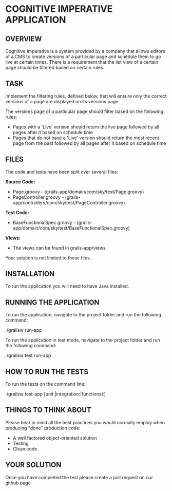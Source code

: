 # COGNITIVE IMPERATIVE APPLICATION

## OVERVIEW

Cognitive Imperative is a system provided by a company that allows editors of a CMS to create versions of a
particular page and schedule them to go live at certain times. There is a requirement that the list view of a certain
page should be filtered based on certain rules.


## TASK

Implement the filtering rules, defined below, that will ensure only the correct versions of a page are displayed on its
versions page.

The versions page of a particular page should filter based on the following rules:

* Pages with a 'Live' version should return the live page followed by all pages after it based on schedule time
* Pages that do not have a 'Live' version should return the most recent page from the past followed by all pages after it based on schedule time


## FILES

The code and tests have been split over several files:

**Source Code:**

* Page.groovy - (grails-app/domain/com/sky/test/Page.groovy)
* PageController.groovy - (grails-app/controllers/com/sky/test/PageController.groovy)

**Test Code:**

* BaseFunctionalSpec.groovy - (grails-app/domain/com/sky/test/BaseFunctionalSpec.groovy)

**Views:**
* The views can be found in grails-app/views

Your solution is not limited to these files.


## INSTALLATION

To run the application you will need to have Java installed.


## RUNNING THE APPLICATION

To run the application, navigate to the project folder and run the following command:

./grailsw run-app

To run the application in test mode, navigate to the project folder and run the following command:

./grailsw test run-app


## HOW TO RUN THE TESTS

To run the tests on the command line:

./grailsw test-app [unit:|integration:|functional:]


## THINGS TO THINK ABOUT

Please bear in mind all the best practices you would normally employ when producing "done" production code:

* A well factored object-oriented solution
* Testing
* Clean code


## YOUR SOLUTION

Once you have completed the test please create a pull request on our github page
